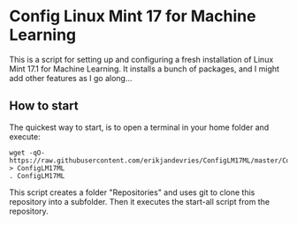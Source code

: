 # Config Linux Mint 17 for Machine Learning
This is a script for setting up and configuring a fresh installation of Linux Mint 17.1 for Machine Learning.
It installs a bunch of packages, and I might add other features as I go along...

## How to start
The quickest way to start, is to open a terminal in your home folder and execute:

    wget -qO- https://raw.githubusercontent.com/erikjandevries/ConfigLM17ML/master/ConfigLM17ML > ConfigLM17ML
    . ConfigLM17ML

This script creates a folder "Repositories" and uses git to clone this repository into a subfolder. Then it executes the start-all script from the repository.
